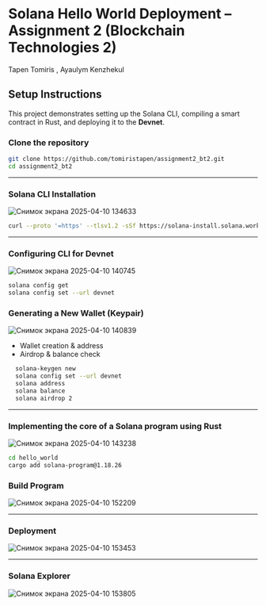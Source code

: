 #  Solana Hello World Deployment – Assignment 2 (Blockchain Technologies 2)
Tapen Tomiris , Ayaulym Kenzhekul
##  Setup Instructions

This project demonstrates setting up the Solana CLI, compiling a smart contract in Rust, and deploying it to the **Devnet**.

### Clone the repository 
```bash
git clone https://github.com/tomiristapen/assignment2_bt2.git
cd assignment2_bt2
```

---
### Solana CLI Installation


![Снимок экрана 2025-04-10 134633](https://github.com/user-attachments/assets/daeb3c3a-ea91-4dc6-8ca7-21b8f64c2ea8)
```bash
curl --proto '=https' --tlsv1.2 -sSf https://solana-install.solana.workers.dev | bash
```
---


### Configuring CLI for Devnet
![Снимок экрана 2025-04-10 140745](https://github.com/user-attachments/assets/788fc9f5-a9fc-4eb0-b957-84eed82288d8)
```bash
solana config get
solana config set --url devnet
```
### Generating a New Wallet (Keypair)


![Снимок экрана 2025-04-10 140839](https://github.com/user-attachments/assets/dfd07306-a639-43bc-8f4e-47ce26979277)
- Wallet creation & address
- Airdrop & balance check

```bash
  solana-keygen new
  solana config set --url devnet
  solana address
  solana balance
  solana airdrop 2
```
---
###  Implementing the core of a Solana program using Rust
![Снимок экрана 2025-04-10 143238](https://github.com/user-attachments/assets/eec7e1a7-c646-476e-9fd3-5f6fb50687ed)

```bash
cd hello_world
cargo add solana-program@1.18.26
```
###  Build Program

![Снимок экрана 2025-04-10 152209](https://github.com/user-attachments/assets/4b745a4b-0e80-49e4-a3c7-c8a431bd619c)


---

###  Deployment

![Снимок экрана 2025-04-10 153453](https://github.com/user-attachments/assets/f14c41d3-6941-4be3-a9c1-5261759c756a)


---

###  Solana Explorer

![Снимок экрана 2025-04-10 153805](https://github.com/user-attachments/assets/a1bbbe30-8ff5-4ddd-97e4-9e72a7177a19)


